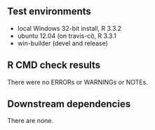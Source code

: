 ## Test environments
* local Windows 32-bit install, R 3.3.2
* ubuntu 12.04 (on travis-ci), R 3.3.1
* win-builder (devel and release)

## R CMD check results
There were no ERRORs or WARNINGs or NOTEs.

## Downstream dependencies
There are none.
